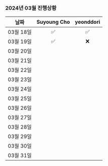 ### 2024년 03월 진행상황
| 날짜 | Suyoung Cho | yeonddori |
|:---:|:---:|:---:|
| 03월 18일 | ✅ | ✅ |
| 03월 19일 | ✅ | ❌ |
| 03월 20일 | | |
| 03월 21일 | | |
| 03월 22일 | | |
| 03월 23일 | | |
| 03월 24일 | | |
| 03월 25일 | | |
| 03월 26일 | | |
| 03월 27일 | | |
| 03월 28일 | | |
| 03월 29일 | | |
| 03월 30일 | | |
| 03월 31일 | | |
